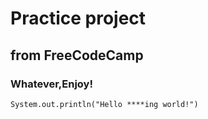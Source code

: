 # Practice project
## from FreeCodeCamp
[This is my practice code,very stupid.And my code mostly from this Search Engine.]:wwww.baidu.com
### Whatever,Enjoy!
```System.out.println("Hello ****ing world!")```
